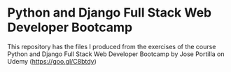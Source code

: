 # Python and Django Full Stack Web Developer Bootcamp
This repository has the files I produced from the exercises of the course Python and Django Full Stack Web Developer Bootcamp by  Jose Portilla on Udemy (https://goo.gl/C8btdy)
